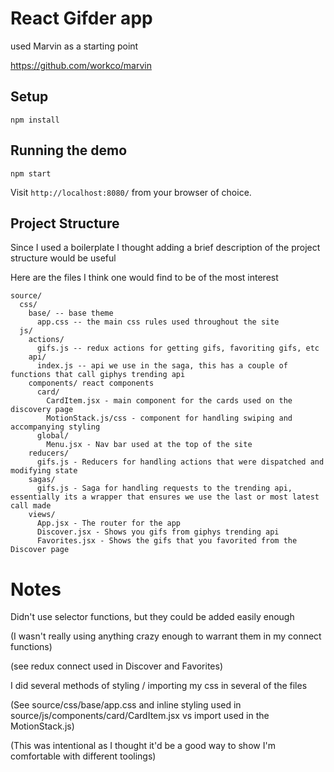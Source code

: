 # React Gifder app

used Marvin as a starting point

https://github.com/workco/marvin

## Setup

```
npm install
```

## Running the demo

```
npm start
```
Visit `http://localhost:8080/` from your browser of choice.

## Project Structure

Since I used a boilerplate I thought adding a brief description of the project structure would be useful

Here are the files I think one would find to be of the most interest

```
source/
  css/
    base/ -- base theme
      app.css -- the main css rules used throughout the site
  js/
    actions/
      gifs.js -- redux actions for getting gifs, favoriting gifs, etc
    api/
      index.js -- api we use in the saga, this has a couple of functions that call giphys trending api
    components/ react components
      card/
        CardItem.jsx - main component for the cards used on the discovery page
        MotionStack.js/css - component for handling swiping and accompanying styling
      global/
        Menu.jsx - Nav bar used at the top of the site
    reducers/
      gifs.js - Reducers for handling actions that were dispatched and modifying state
    sagas/
      gifs.js - Saga for handling requests to the trending api, essentially its a wrapper that ensures we use the last or most latest call made
    views/
      App.jsx - The router for the app
      Discover.jsx - Shows you gifs from giphys trending api
      Favorites.jsx - Shows the gifs that you favorited from the Discover page
```

# Notes
Didn't use selector functions, but they could be added easily enough 

(I wasn't really using anything crazy enough to warrant them in my connect functions) 

(see redux connect used in Discover and Favorites)


I did several methods of styling / importing my css in several of the files

(See source/css/base/app.css and inline styling used in source/js/components/card/CardItem.jsx vs import used in the MotionStack.js)

(This was intentional as I thought it'd be a good way to show I'm comfortable with different toolings)


